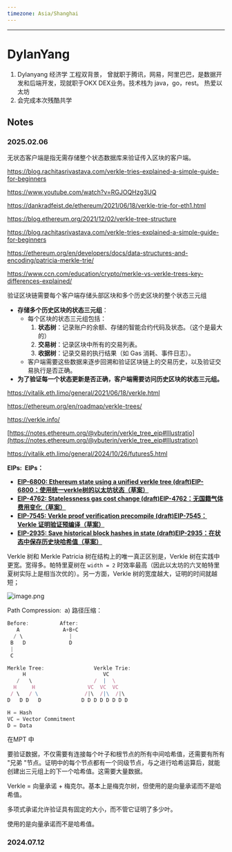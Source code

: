 ```yaml
---
timezone: Asia/Shanghai
---
```

---

# DylanYang

1. Dylanyang 经济学 工程双背景， 曾就职于腾讯，网易，阿里巴巴，是数据开发和后端开发，现就职于OKX DEX业务。技术栈为 java，go，rest。 热爱以太坊 
2. 会完成本次残酷共学

## Notes

<!-- Content_START -->

### 2025.02.06

无状态客户端是指无需存储整个状态数据库来验证传入区块的客户端。

https://blog.rachitasrivastava.com/verkle-tries-explained-a-simple-guide-for-beginners

https://www.youtube.com/watch?v=RGJOQHzg3UQ

https://dankradfeist.de/ethereum/2021/06/18/verkle-trie-for-eth1.html

https://blog.ethereum.org/2021/12/02/verkle-tree-structure

https://blog.rachitasrivastava.com/verkle-tries-explained-a-simple-guide-for-beginners

https://ethereum.org/en/developers/docs/data-structures-and-encoding/patricia-merkle-trie/ 

https://www.ccn.com/education/crypto/merkle-vs-verkle-trees-key-differences-explained/

验证区块链需要每个客户端存储头部区块和多个历史区块的整个状态三元组

- **存储多个历史区块的状态三元组**：
    - 每个区块的状态三元组包括：
        1. **状态树**：记录账户的余额、存储的智能合约代码及状态。（这个是最大的）
        2. **交易树**：记录区块中所有的交易列表。
        3. **收据树**：记录交易的执行结果（如 Gas 消耗、事件日志）。
    - 客户端需要这些数据来逐步回溯和验证区块链上的交易历史，以及验证交易执行是否正确。
- **为了验证每一个状态更新是否正确，客户端需要访问历史区块的状态三元组。**

https://vitalik.eth.limo/general/2021/06/18/verkle.html

https://ethereum.org/en/roadmap/verkle-trees/

https://verkle.info/

[https://notes.ethereum.org/@vbuterin/verkle_tree_eip#Illustratio](https://notes.ethereum.org/@vbuterin/verkle_tree_eip#Illustration)

https://vitalik.eth.limo/general/2024/10/26/futures5.html

**EIPs:  EIPs：**

- [**EIP-6800: Ethereum state using a unified verkle tree (draft)EIP-6800：使用统一verkle树的以太坊状态（草案）**](https://github.com/ethereum/EIPs/pull/6800)
- [**EIP-4762: Statelessness gas cost change (draft)EIP-4762：无国籍气体费用变化（草案）**](https://eips.ethereum.org/EIPS/eip-4762)
- [**EIP-7545: Verkle proof verification precompile (draft)EIP-7545：Verkle 证明验证预编译（草案）**](https://github.com/ethereum/EIPs/pull/7926)
- [**EIP-2935: Save historical block hashes in state (draft)EIP-2935：在状态中保存历史块哈希值（草案）**](https://eips.ethereum.org/EIPS/eip-2935)

Verkle 树和 Merkle Patricia 树在结构上的唯一真正区别是，Verkle 树在实践中更宽。宽得多。帕特里夏树在 `width = 2` 时效率最高（因此以太坊的六叉帕特里夏树实际上是相当次优的）。另一方面，Verkle 树的宽度越大，证明的时间就越短；

![image.png](https://prod-files-secure.s3.us-west-2.amazonaws.com/ccbfda19-7120-4f10-991d-ca3ef7646347/de1d5f0a-d9a3-43d6-966d-8a143a1dcfca/image.png)

Path Compression:  a) 路径压缩：

```jsx
Before:          After:
   A              A+B+C
  / \               |
 B   D              D
 |
 C

```

```jsx
Merkle Tree:                Verkle Trie:
     H                         VC
   /   \                    /  |  \
  H     H                 VC  VC  VC
 / \   / \               /|\  /|\  /|\
D   D D   D             D D D D D D D D

H = Hash
VC = Vector Commitment
D = Data

```

在MPT 中

要验证数据，不仅需要有连接每个叶子和根节点的所有中间哈希值，还需要有所有 "兄弟 "节点。证明中的每个节点都有一个同级节点，与之进行哈希运算后，就能创建出三元组上的下一个哈希值。这需要大量数据。

Verkle = 向量承诺 + 梅克尔。基本上是梅克尔树，但使用的是向量承诺而不是哈希值。

多项式承诺允许验证具有固定的大小，而不管它证明了多少叶。

使用的是向量承诺而不是哈希值。

### 2024.07.12

<!-- Content_END -->
